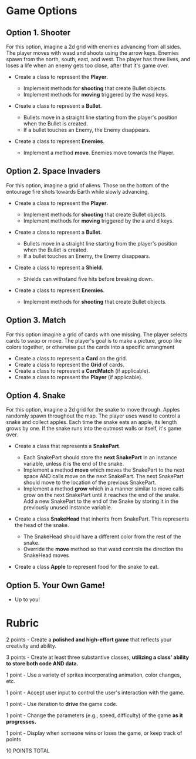 

# Game Options

## Option 1. Shooter

For this option, imagine a 2d grid with enemies advancing from all sides. The player moves with wasd and shoots using the arrow keys. Enemies spawn from the north, south, east, and west. The player has three lives, and loses a life when an enemy gets too close, after that it's game over.

- Create a class to represent the **Player**.
    - Implement methods for **shooting** that create Bullet objects.
    - Implement methods for **moving** triggered by the wasd keys.

- Create a class to represent a **Bullet**. 
    - Bullets move in a straight line starting from the player's position when the Bullet is created. 
    - If a bullet touches an Enemy, the Enemy disappears.

- Create a class to represent **Enemies**.
    - Implement a method **move**. Enemies move towards the Player.

## Option 2. Space Invaders

For this option, imagine a grid of aliens. Those on the bottom of the entourage fire shots towards Earth while slowly advancing.

- Create a class to represent the **Player**.
    - Implement methods for **shooting** that create Bullet objects.
    - Implement methods for **moving** triggered by the a and d keys.

- Create a class to represent a **Bullet**.
    - Bullets move in a straight line starting from the player's position when the Bullet is created. 
    - If a bullet touches an Enemy, the Enemy disappears.

- Create a class to represent a **Shield**.
    - Shields can withstand five hits before breaking down.

- Create a class to represent **Enemies**.
    - Implement methods for **shooting** that create Bullet objects.

## Option 3. Match

For this option imagine a grid of cards with one missing. The player selects cards to swap or move. The player's goal is to make a picture, group like colors together, or otherwise put the cards into a specific arrangment

- Create a class to represent a **Card** on the grid.
- Create a class to represent the **Grid** of cards.
- Create a class to represent a **CardMatch** (if applicable).
- Create a class to represent the **Player** (if applicable).

## Option 4. Snake

For this option, imagine a 2d grid for the snake to move through. Apples randomly spawn throughout the map. The player uses wasd to control a snake and collect apples. Each time the snake eats an apple, its length grows by one. If the snake runs into the outmost walls or itself, it's game over.

- Create a class that represents a **SnakePart**.
    - Each SnakePart should store the **next SnakePart** in an instance variable, unless it is the end of the snake.
    - Implement a method **move** which moves the SnakePart to the next space AND calls move on the next SnakePart. The next SnakePart should move to the location of the previous SnakePart.
    - Implement a method **grow** which in a manner similar to move calls grow on the next SnakePart until it reaches the end of the snake. Add a new SnakePart to the end of the Snake by storing it in the previously unused instance variable.
    
- Create a class **SnakeHead** that inherits from SnakePart. This represents the head of the snake.
    - The SnakeHead should have a different color from the rest of the snake.
    - Override the **move** method so that wasd controls the direction the SnakeHead moves

- Create a class **Apple** to represent food for the snake to eat.

## Option 5. Your Own Game!

- Up to you!

# Rubric

2 points - Create a **polished and high-effort game** that reflects your creativity and ability.

3 points - Create at least three substantive classes, **utilizing a class' ability to store both code AND data.**

1 point - Use a variety of sprites incorporating animation, color changes, etc.

1 point - Accept user input to control the user's interaction with the game.

1 point - Use iteration to **drive** the game code.

1 point - Change the parameters (e.g., speed, difficulty) of the game **as it progresses.**

1 point - Display when someone wins or loses the game, or keep track of points

10 POINTS TOTAL